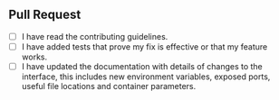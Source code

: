 ## Pull Request

- [ ] I have read the contributing guidelines.
- [ ] I have added tests that prove my fix is effective or that my feature works.
- [ ] I have updated the documentation with details of changes to the interface, this includes new environment variables, exposed ports, useful file locations and container parameters.

